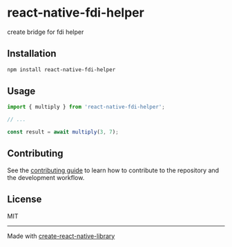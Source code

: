 # react-native-fdi-helper

create bridge for fdi helper

## Installation

```sh
npm install react-native-fdi-helper
```

## Usage

```js
import { multiply } from 'react-native-fdi-helper';

// ...

const result = await multiply(3, 7);
```

## Contributing

See the [contributing guide](CONTRIBUTING.md) to learn how to contribute to the repository and the development workflow.

## License

MIT

---

Made with [create-react-native-library](https://github.com/callstack/react-native-builder-bob)
